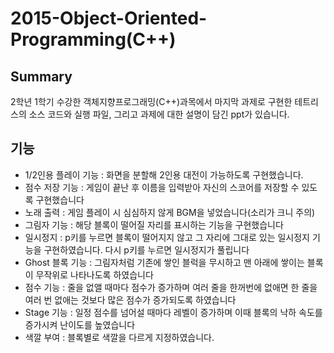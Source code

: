 # 2015-Object-Oriented-Programming(C++)

## Summary
2학년 1학기 수강한 객체지향프로그래밍(C++)과목에서 마지막 과제로 구현한 테트리스의 소스 코드와 실행 파일, 그리고 과제에 대한 설명이 담긴 ppt가 있습니다.

## 기능
* 1/2인용 플레이 기능 : 화면을 분할해 2인용 대전이 가능하도록 구현했습니다.
* 점수 저장 기능 : 게임이 끝난 후 이름을 입력받아 자신의 스코어를 저장할 수 있도록 구현했습니다
* 노래 출력 : 게임 플레이 시 심심하지 않게 BGM을 넣었습니다(소리가 크니 주의)
* 그림자 기능 : 해당 블록이 떨어질 자리를 표시하는 기능을 구현했습니다
* 일시정지 : p키를 누르면 블록이 떨어지지 않고 그 자리에 그대로 있는 일시정지 기능을 구현하였습니다. 다시 p키를 누르면 일시정지가 풀립니다
* Ghost 블록 기능 : 그림자처럼 기존에 쌓인 블럭을 무시하고 맨 아래에 쌓이는 블록이 무작위로 나타나도록 하였습니다
* 점수 기능 : 줄을 없앨 때마다 점수가 증가하며 여러 줄을 한꺼번에 없애면 한 줄을 여러 번 없애는 것보다 많은 점수가 증가되도록 하였습니다
* Stage 기능 : 일정 점수를 넘어설 때마다 레벨이 증가하며 이때 블록의 낙하 속도를 증가시켜 난이도를 높였습니다
* 색깔 부여 : 블록별로 색깔을 다르게 지정하였습니다.